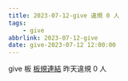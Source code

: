 ```yaml
---
title: 2023-07-12-give 違規 0 人
tags:
    - give
abbrlink: 2023-07-12-give
date: give-2023-07-12 12:00:00
---
```

give 板 [板規連結](https://www.ptt.cc/bbs/give/M.1612495900.A.C32.html)
昨天違規 0 人
